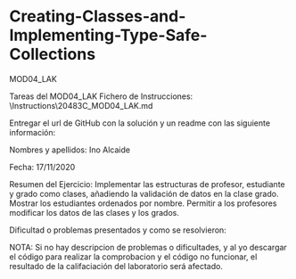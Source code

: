 # Creating-Classes-and-Implementing-Type-Safe-Collections
MOD04_LAK

Tareas del MOD04_LAK Fichero de Instrucciones: \Instructions\20483C_MOD04_LAK.md

Entregar el url de GitHub con la solución y un readme con las siguiente información:

Nombres y apellidos: Ino Alcaide

Fecha: 17/11/2020

Resumen del Ejercicio: Implementar las estructuras de profesor, estudiante y grado como clases, añadiendo la validación de datos en la clase grado. Mostrar los estudiantes ordenados por nombre.
                       Permitir a los profesores modificar los datos de las clases y los grados.

Dificultad o problemas presentados y como se resolvieron:

NOTA: Si no hay descripcion de problemas o dificultades, y al yo descargar el código para realizar la comprobacion y el código no funcionar, el resultado de la califaciación del laboratorio será afectado.
